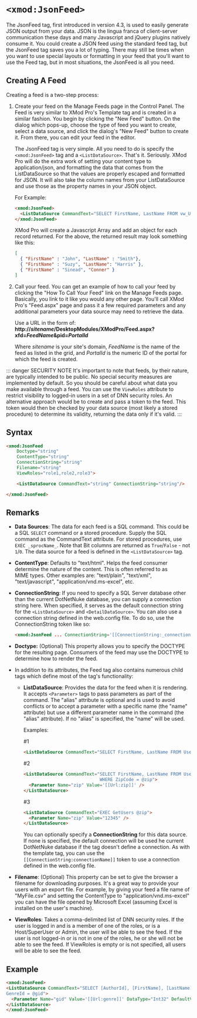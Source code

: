 # `<xmod:JsonFeed>`

The JsonFeed tag, first introduced in version 4.3, is used to easily generate JSON output from your data. JSON is the lingua franca of client-server communication these days and many Javascript and jQuery plugins natively consume it. You could create a JSON feed using the standard feed tag, but the JsonFeed tag saves you a lot of typing. There may still be times when you want to use special layouts or formatting in your feed that you'll want to use the Feed tag, but in most situations, the JsonFeed is all you need.

## Creating A Feed

Creating a feed is a two-step process:

1.  Create your feed on the Manage Feeds page in the Control Panel. The Feed is very similar to XMod Pro's Template tag and is created in a similar fashion. You begin by clicking the "New Feed" button. On the dialog which pops-up, choose the type of feed you want to create, select a data source, and click the dialog's "New Feed" button to create it. From there, you can edit your feed in the editor.  

    The JsonFeed tag is very simple. All you need to do is specify the `<xmod:JsonFeed>` tag and a `<ListDataSource>`. That's it. Seriously. XMod Pro will do the extra work of setting your content type to application/json, and formatting the data that comes from the ListDataSource so that the values are properly escaped and formatted for JSON. It will also take the column names from your ListDataSource and use those as the property names in your JSON object.  

    For Example:  
    ```html
    <xmod:JsonFeed>  
      <ListDataSource CommandText="SELECT FirstName, LastName FROM vw_Users" />  
    </xmod:JsonFeed>  
    ```

    XMod Pro will create a Javascript Array and add an object for each record returned. For the above, the returned result may look something like this:  
    ```json
    [ 
      { "FirstName" : "John", "LastName" : "Smith"},  
      { "FirstName" : "Suzy", "LastName": "Harris" },  
      { "FirstName" : "Sinead", "Conner" } 
    ]  
    ```

2.  Call your feed. You can get an example of how to call your feed by clicking the "How To Call Your Feed" link on the Manage Feeds page. Basically, you link to it like you would any other page. You'll call XMod Pro's "Feed.aspx" page and pass it a few required parameters and any additional parameters your data source may need to retrieve the data.  

    Use a URL in the form of:  
    **http://_sitename_/DesktopModules/XModPro/Feed.aspx?xfd=_FeedName_&pid=_PortalId_**  

    Where _sitename_ is your site's domain, _FeedName_ is the name of the feed as listed in the grid, and _PortalId_ is the numeric ID of the portal for which the feed is created.  

::: danger SECURITY NOTE
It's important to note that feeds, by their nature, are typically intended to be public. No special security measures are implemented by default. So you should be careful about what data you make available through a feed. You can use the `ViewRoles` attribute to restrict visibility to logged-in users in a set of DNN security roles. An alternative approach would be to create and pass a token to the feed. This token would then be checked by your data source (most likely a stored procedure) to determine its validity, returning the data only if it's valid.
:::

## Syntax
```html
<xmod:JsonFeed 
    Doctype="string" 
    ContentType="string" 
    ConnectionString="string" 
    Filename="string"
    ViewRoles="role1,role2,role3">

    <ListDataSource CommandText="string" ConnectionString="string"/> 

</xmod:JsonFeed>
```


## Remarks

*   **Data Sources**: The data for each feed is a SQL command. This could be a SQL `SELECT` command or a stored procedure. Supply the SQL command as the CommandText attribute. For stored procedures, use `EXEC _sprocName_`. Note that Bit columns are returned as `True`/`False` - not `1`/`0`. The data source for a feed is defined in the `<ListDataSource>` tag.

*   **ContentType**: Defaults to "text/html". Helps the feed consumer determine the nature of the content. This is often referred to as MIME types. Other examples are: "text/plain", "text/xml", "text/javascript", "application/vnd.ms-excel", etc.

*   **ConnectionString**: If you need to specify a SQL Server database other than the current DotNetNuke database, you can supply a connection string here. When specified, it serves as the default connection string for the `<ListDataSource>` and `<DetailDataSource>`. You can also use a connection string defined in the web.config file. To do so, use the ConnectionString token like so:

    ```html
    <xmod:JsonFeed ... ConnectionString='[[ConnectionString:_connectionName_]]' ...>
    ```

*   **Doctype:** (Optional) This property allows you to specify the DOCTYPE for the resulting page. Consumers of the feed may use the DOCTYPE to determine how to render the feed.  

*   In addition to its attributes, the Feed tag also contains numerous child tags which define most of the tag's functionality:

    *   **ListDataSource**: Provides the data for the feed when it is rendering. It accepts `<Parameter>` tags to pass parameters as part of the command. The "alias" attribute is optional and is used to avoid conflicts or to accept a parameter with a specific name (the "name" attribute) but use a different parameter name in the command (the "alias" attribute). If no "alias" is specified, the "name" will be used.

        Examples:

        #1
        ```html
        <ListDataSource CommandText="SELECT FirstName, LastName FROM Users" />
        ```

        #2
        ```html
        <ListDataSource CommandText="SELECT FirstName, LastName FROM Users 
                                     WHERE ZipCode = @zip">
          <Parameter Name="zip" Value='[[Url:zip]]' />
        </ListDataSource>
        ```

        #3
        ```html
        <ListDataSource CommandText="EXEC GetUsers @zip">
          <Parameter Name="zip" Value="12345" />
        </ListDataSource>
        ```

        You can optionally specify a **ConnectionString** for this data source. If none is specified, the default connection will be used he current DotNetNuke database if the tag doesn't define a connection. As with the template tag, you can use the `[[ConnectionString:connectionName]]` token to use a connection defined in the web.config file.  

*   **Filename**: (Optional) This property can be set to give the browser a filename for downloading purposes. It's a great way to provide your users with an export file. For example, by giving your feed a file name of "MyFile.csv" and setting the ContentType to "application/vnd.ms-excel" you can have the file opened by Microsoft Excel (assuming Excel is installed on the user's machine).  

*   **ViewRoles**: Takes a comma-delimited list of DNN security roles. If the user is logged in and is a member of one of the roles, or is a Host/SuperUser or Admin, the user will be able to see the feed. If the user is not logged-in or is not in one of the roles, he or she will not be able to see the feed. If ViewRoles is empty or is not specified, all users will be able to see the feed.  

## Example
```html
<xmod:JsonFeed>
<ListDataSource CommandText="SELECT [AuthorId], [FirstName], [LastName], [GenreId] FROM Authors WHERE 
GenreId = @gid">
  <Parameter Name="gid" Value='[[Url:genre]]' DataType="Int32" DefaultValue="-1" />
</ListDataSource>
</xmod:JsonFeed>
```

